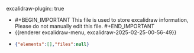 excalidraw-plugin:: true

- #+BEGIN_IMPORTANT
  This file is used to store excalidraw information, Please do not manually edit this file.
  #+END_IMPORTANT
- {{renderer excalidraw-menu, excalidraw-2025-02-25-00-56-49}}
- ```json
  {"elements":[],"files":null}
  ```